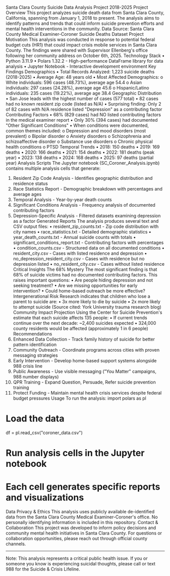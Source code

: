 Santa Clara County Suicide Data Analysis Project 2018-2025
Project Overview
This project analyzes suicide death data from Santa Clara County, California, spanning from January 1, 2018 to present. The analysis aims to identify patterns and trends that could inform suicide prevention efforts and mental health interventions in the community.
Data Source: Santa Clara County Medical Examiner-Coroner Suicide Deaths Dataset
Project Motivation
This analysis was conducted in response to potential federal budget cuts (HR1) that could impact crisis mobile services in Santa Clara County. The findings were shared with Supervisor Ellenberg's office following her community address on October 6th, 2025.
Technology Stack
•	Python 3.11.9
•	Polars 1.32.2 - High-performance DataFrame library for data analysis
•	Jupyter Notebook - Interactive development environment
Key Findings
Demographics
•	Total Records Analyzed: 1,223 suicide deaths (2018-2025)
•	Average Age: 48 years old
•	Most Affected Demographics: 
o	White individuals: 596 cases (48.73%), average age 54.4
o	Asian individuals: 297 cases (24.28%), average age 45.6
o	Hispanic/Latino individuals: 235 cases (19.22%), average age 38.4
Geographic Distribution
•	San Jose leads with the highest number of cases (577 total)
•	82 cases had no known resident zip code (listed as N/A)
•	Surprising finding: Only 2 of 82 cases with N/A residence listed "Depression" as a contributing factor
Contributing Factors
•	68% (829 cases) had NO listed contributing factors in the medical examiner report
•	Only 30% (394 cases) had documented "Other Significant Conditions"
•	When conditions were documented, common themes included: 
o	Depression and mood disorders (most prevalent)
o	Bipolar disorder
o	Anxiety disorders
o	Schizophrenia and schizoaffective disorder
o	Substance use disorders
o	Chronic physical health conditions
o	PTSD
Temporal Trends
•	2018: 150 deaths
•	2019: 169 deaths
•	2020: 166 deaths
•	2021: 154 deaths
•	2022: 181 deaths (peak year)
•	2023: 138 deaths
•	2024: 168 deaths
•	2025: 97 deaths (partial year)
Analysis Scripts
The Jupyter notebook (SC_Coroner_Analysis.ipynb) contains multiple analysis cells that generate:
1.	Resident Zip Code Analysis - Identifies geographic distribution and residence status
2.	Race Statistics Report - Demographic breakdown with percentages and average ages
3.	Temporal Analysis - Year-by-year death counts
4.	Significant Conditions Analysis - Frequency analysis of documented contributing factors
5.	Depression-Specific Analysis - Filtered datasets examining depression as a factor
Generated Reports
The analysis produces several text and CSV output files:
•	resident_zip_counts.txt - Zip code distribution with city names
•	race_statistics.txt - Detailed demographic statistics
•	year_death_counts.txt - Annual suicide counts with totals
•	significant_conditions_report.txt - Contributing factors with percentages
•	condition_counts.csv - Structured data on all documented conditions
•	resident_city.csv - Cases with listed residence and depression
•	no_depression_resident_city.csv - Cases with residence but no depression listed
•	no_resident_city.csv - Cases without listed residence
Critical Insights
The 68% Mystery
The most significant finding is that 68% of suicide victims had no documented contributing factors. This raises important questions:
•	Are people hiding depression and not seeking treatment?
•	Are we missing opportunities for early intervention?
•	Could home-based outreach be more effective?
Intergenerational Risk
Research indicates that children who lose a parent to suicide are:
•	3x more likely to die by suicide
•	2x more likely to attempt suicide (Source cited: York University trauma research blog)
Community Impact Projection
Using the Center for Suicide Prevention's estimate that each suicide affects 135 people:
•	If current trends continue over the next decade: ~2,400 suicides expected
•	324,000 county residents would be affected (approximately 1 in 6 people)
Recommendations
1.	Enhanced Data Collection - Track family history of suicide for better pattern identification
2.	Community Outreach - Coordinate programs across cities with proven messaging strategies
3.	Early Intervention - Develop home-based support systems alongside 988 crisis line
4.	Public Awareness - Use visible messaging ("You Matter" campaigns, 988 number displays)
5.	QPR Training - Expand Question, Persuade, Refer suicide prevention training
6.	Protect Funding - Maintain mental health crisis services despite federal budget pressures
Usage
To run the analysis:
import polars as pl

# Load the data
df = pl.read_csv("coroner_data.csv")

# Run analysis cells in the Jupyter notebook
# Each cell generates specific reports and visualizations
Data Privacy & Ethics
This analysis uses publicly available de-identified data from the Santa Clara County Medical Examiner-Coroner's office. No personally identifying information is included in this repository.
Contact & Collaboration
This project was developed to inform policy decisions and community mental health initiatives in Santa Clara County. For questions or collaboration opportunities, please reach out through official county channels.
________________________________________
Note: This analysis represents a critical public health issue. If you or someone you know is experiencing suicidal thoughts, please call or text 988 for the Suicide & Crisis Lifeline.

